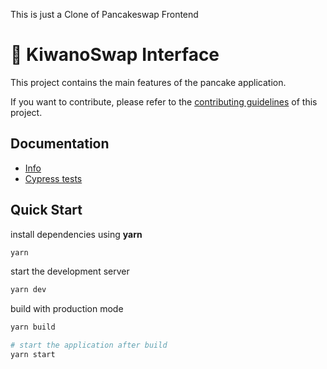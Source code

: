 This is just a Clone of Pancakeswap Frontend

 # 🥞 KiwanoSwap Interface

This project contains the main features of the pancake application.

If you want to contribute, please refer to the [contributing guidelines](./CONTRIBUTING.md) of this project.

## Documentation

- [Info](doc/Info.md)
- [Cypress tests](doc/Cypress.md)


## Quick Start

install dependencies using **yarn**

```sh
yarn
```

start the development server
```sh
yarn dev
```

build with production mode
```sh
yarn build

# start the application after build
yarn start
```
